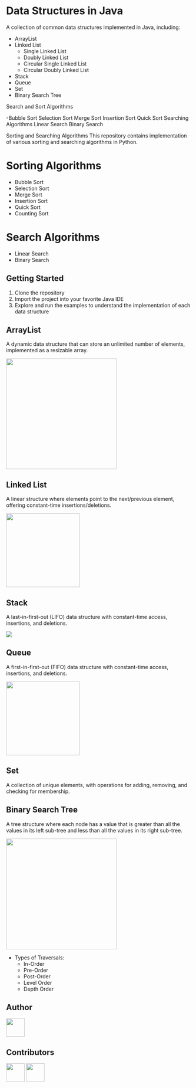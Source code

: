 # Data Structures in Java

A collection of common data structures implemented in Java, including:

- ArrayList
- Linked List
  - Single Linked List
  - Doubly Linked List
  - Circular Single Linked List
  - Circular Doubly Linked List
- Stack
- Queue
- Set
- Binary Search Tree

Search and Sort Algorithms

-Bubble Sort
Selection Sort
Merge Sort
Insertion Sort
Quick Sort
Searching Algorithms
Linear Search
Binary Search

Sorting and Searching Algorithms
This repository contains implementation of various sorting and searching algorithms in Python.

# Sorting Algorithms
- Bubble Sort
- Selection Sort
- Merge Sort
- Insertion Sort
- Quick Sort
- Counting Sort

# Search Algorithms

- Linear Search
- Binary Search

## Getting Started

1. Clone the repository
2. Import the project into your favorite Java IDE
3. Explore and run the examples to understand the implementation of each data structure

## ArrayList

A dynamic data structure that can store an unlimited number of elements, implemented as a resizable array.

<img src="https://www.scientecheasy.com/wp-content/uploads/2018/11/arraylist-diagram.png" height="300px" />

## Linked List

A linear structure where elements point to the next/previous element, offering constant-time insertions/deletions.

<img src="https://media.geeksforgeeks.org/wp-content/cdn-uploads/gq/2013/03/Linkedlist.png" height="200px"/>

## Stack

A last-in-first-out (LIFO) data structure with constant-time access, insertions, and deletions.

<img src="https://media.geeksforgeeks.org/wp-content/cdn-uploads/20221219100314/stack.drawio2.png" />

## Queue

A first-in-first-out (FIFO) data structure with constant-time access, insertions, and deletions.


 <img src="https://logicmojo.com/assets/dist/new_pages/images/Queue.png" height="200px" />

## Set

A collection of unique elements, with operations for adding, removing, and checking for membership.

## Binary Search Tree

A tree structure where each node has a value that is greater than all the values in its left sub-tree and less than all the values in its right sub-tree.

 <img src="https://media.geeksforgeeks.org/wp-content/uploads/BST.png" height="300px"  />

- Types of Traversals:
  - In-Order
  - Pre-Order
  - Post-Order
  - Level Order
  - Depth Order
## Author
<a href="https://github.com/itsmedeepu" tite="deepu"><img src="https://avatars.githubusercontent.com/u/90121947?v=4" width="50px" height="50px"></a>

## Contributors
 <a href="https://github.com/itsmedeepu" tite="deepu"><img src="https://avatars.githubusercontent.com/u/90121947?v=4" width="50px" height="50px"></a>
  <a href="https://github.com/deekshugowdan" style="border-radius:20px;" tite="deeksha"><img src="https://avatars.githubusercontent.com/u/90185015?v=4" width="50px" height="50px"></a>

